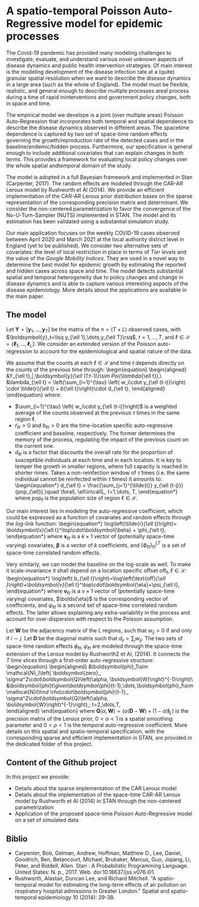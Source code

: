 # A spatio-temporal Poisson Auto-Regressive model for epidemic processes

The Covid-19 pandemic has provided many modeling challenges to investigate, evaluate, and  understand various novel unknown aspects of disease dynamics and public health intervention strategies. Of main interest is the modeling development of the disease infection rate at a (quite) granular spatial resolution when we want to describe the disease dynamics in a large area (such as the whole of England). The model must be flexible, realistic, and general enough to describe multiple processes areal process during a time of rapid ininterventions and government policy changes, both in space and time. 

The empirical model we develope is a joint (over multiple areas) Poisson Auto-Regression that incorporates both temporal and spatial dependence to describe the disease dynamics observed in different areas. The spacetime dependence is captured by two set of space-time random effects governing the growth/reproduction rate of the detected cases and in the baseline/endemic/hidden process. Furthermore, our specification is general enough to include additional covariates that can explain changes in both terms. This provides a framework for evaluating local policy changes over the whole spatial andtemporal domain of the study. 

The model is adopted in a full Bayesian framework and implemented in Stan (Carpenter, 2017). The random effects are modeled through the CAR-AR Leroux model by Rushworth et Al (2014). We provide an efficient implementation of the CAR-AR Leroux prior distribution bases on the sparse representation of the corresponding precision matrix and determinant. We consider the non-centered parametrization to favor the convergence of the No-U-Turn-Sampler (NUTS) implemented in STAN. The model and its estimation has been validated using a substantial simulation study.

Our main application focuses on the weekly COVID-19 cases observed between April 2020 and March 2021 at the local authority district level in England (yet to be published).
We consider two alternative sets of covariates: the level of local restriction in place in terms of *Tier levels* and the value of the *Google Mobility Indices*. They are used in a novel way to determine the best model for epidemic growth by estimating the reported and hidden cases across space and time.  The model detects substantial spatial and temporal heterogeneity due to policy changes and change in disease dynamics and is able to capture various interesting aspects of the disease epidemiology. More details about the applications are available in the main paper.

## The model

Let $\boldsymbol{Y}=\left[\boldsymbol{y}_1,\dots,\boldsymbol{y}_T\right]$ be the matrix of the $n=(T\times L)$ observed cases, with $\boldsymbol{y}_t=\lsq y_{\ell 1},\dots,y_{\ell T}\rsq$, $t=1,\dots,T$, and $\ell\in\mathcal{S}=\left\lbrace \boldsymbol{\ell}_1,\dots,\boldsymbol{\ell}_L\right\rbrace$. We consider an extended version of the Poisson auto-regression to account for the epidemiological and spatial nature of the data.

We assume that the counts at each $\ell\in\mathcal{S}$ and time $t$ depends directly on the counts of the previous time through:
    \begin{equation}
    \begin{aligned}
    &Y_{\ell t}\,|\,\boldsymbol{y}_{\ell (1:t-1)}\sim Poi(\lambda_{\ell t}),\\
    &\lambda_{\ell t} = \left(\sum_{i=1}^{\tau} \left( w_i\cdot y_{\ell (t-i)}\right) \cdot \tilde{r}_{\ell t} + b_{\ell t}\right)\cdot d_{\ell t},
    \end{aligned}
\end{equation}
where:
- $\sum_{i=1}^{\tau} \left( w_i\cdot y_{\ell (t-i)}\right)$ is a weighted average of the counts observed at the previous $\tau$ times in the same region $\ell$.
- $\tilde{r}_{\ell t}>0$ and $b_{\ell t}>0$ are the time-location specific auto-regressive coefficient and baseline, respectively. The former determines the memory of the process, regulating the impact of the previous count on the current one.
- $d_{\ell t}$ is a factor that discounts the overall rate for the proportion of susceptible individuals at each time and in each location. It is key to temper the growth in smaller regions, where full capacity is reached in shorter rimes. Taken a non-reinfection window of $\tilde{\tau}$ times (i.e. the same individual cannot be reinfected within $\tilde{\tau}$ times) it amounts to:
\begin{equation*}
    d_{\ell t} = \frac{\sum_{j=1}^{\tilde{t}} y_{\ell (t-j)}}{pop_{\ell}},\quad \forall\, \ell\in\calS,\, t=1,\dots, T,
\end{equation*}
where $pop_{\ell}$ is the population size of region $\ell\in\mathcal{S}$.

Our main interest lies in modeling the auto-regressive coefficient, which could be expressed as a function of covariates and random effects through the *log-link* function:
\begin{equation*}
        \log\left(\tilde{r}_{\ell t}\right)= \boldsymbol{x}_{\ell t}^\top\cdot\boldsymbol{\beta} + \phi_{\ell t},
\end{equation*}
where $\boldsymbol{x}_{\ell t}$ is a $k\times 1$ vector of (potentially space-time varying) covariates, $\boldsymbol{\beta}$ is a vector of $k$ coefficients, and $\left\lbrace\phi_{\ell t}\right\rbrace_{\ell t}^{LT}$ is a set of space-time correlated random effects. 

Very similarly, we can model the baseline on the log-scale as well. To make it scale-invariance it shall depend on a location specific offset $\text{off}_\ell, \ell\in\mathcal{S}$:
\begin{equation*}
  \log\left( b_{\ell t}\right)=\log\left(\text{off}_{\ell }\right)+\boldsymbol{v}_{\ell t}^\top\cdot\boldsymbol{\eta}+\psi_{\ell t},
\end{equation*}
where $\boldsymbol{v}_{\ell t}$ is a $\nu\times 1$ vector of (potentially space-time varying) covariates, $\bolds{\eta}$ is the corresponding vector of coefficients, and $\psi_{\ell t}$ is a second set of space-time correlated random effects. The latter allows explaining any extra-variability in the process and account for over-dispersion with respect to the Poisson assumption.

Let $\boldsymbol{W}$ be the adjacency matrix of the $L$ regions, such that $w_{ij}>0$ if and only if $i\sim j$. Let $\boldsymbol{D}$ be the diagonal matrix such that $d_{ii}=\sum_{j}w_{ij}$.
The two sets of space-time random effects $\phi_{\ell t}, \psi_{\ell t}$ are modeled through the space-time extension of the Leroux model by Rushworth2 et Al, (2014). It connects the $T$ time slices through a first-order auto-regressive structure:
\begin{equation}
   \begin{aligned}
        &\boldsymbol{phi}_1\sim \mathcal{N}_l\left( \boldsymbol{zero},\, \sigma^2\cdot\boldsymbol{Q}\left(\alpha, \boldsymbol{W}\right)^{-1}\right)\\
        &\boldsymbol{phi}_t\given\boldsymbol{phi}_{t-1},\dots,\boldsymbol{phi}_1\sim \mathcal{N}_l\lrnd \rho\cdot\boldsymbol{phi}_{t-1},\, \sigma^2\cdot\boldsymbol{Q}\left(\alpha, \boldsymbol{W}\right)^{-1}\right),\; t=2,\dots,T,      
    \end{aligned}
\end{equation}
where $\boldsymbol{Q}(\alpha, \boldsymbol{W})=\left(\alpha(\boldsymbol{D}-\boldsymbol{W})+(1-\alpha)\boldsymbol{I}_L\right)$ is the precision matrix of the Leroux prior, $0<\alpha<1$ is a spatial smoothing parameter and $0<\rho<1$ is the temporal auto-regressive coefficient.
More details on this spatial and spatio-temporal specification, with the corresponding sparse and efficient implementation in STAN, are provided in the dedicated folder of this project.

## Content of the Github project

In this project we provide: 
- Details about the sparse implementation of the CAR Leroux model
- Details about the implementation of the space-time CAR-AR Leroux model by Rushworth et Al (2014) in STAN through the non-centered parametrization
- Application of the proposed space-time Poisson Auto-Regressive model on a set of simulated data

## Biblio

- Carpenter, Bob, Gelman, Andrew, Hoffman, Matthew D., Lee, Daniel, Goodrich, Ben, Betancourt, Michael, Brubaker, Marcus, Guo, Jiqiang, Li, Peter, and Riddell, Allen. Stan : A Probabilistic Programming Language. United States: N. p., 2017. Web. doi:10.18637/jss.v076.i01. 
- Rushworth, Alastair, Duncan Lee, and Richard Mitchell. "A spatio-temporal model for estimating the long-term effects of air pollution on respiratory hospital admissions in Greater London." Spatial and spatio-temporal epidemiology 10 (2014): 29-38.
